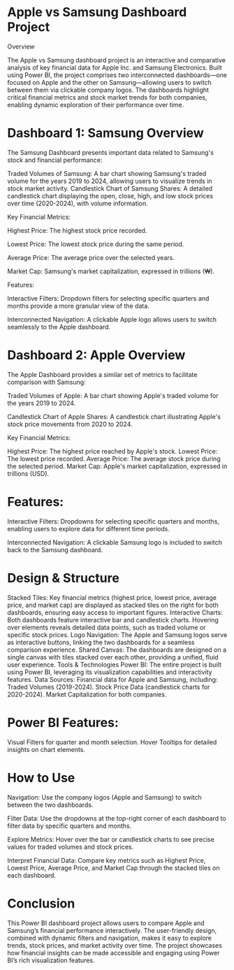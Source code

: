 # Apple vs Samsung Dashboard Project
Overview

The Apple vs Samsung dashboard project is an interactive and comparative analysis of key financial data for Apple Inc. and Samsung Electronics. Built using Power BI, the project comprises two interconnected dashboards—one focused on Apple and the other on Samsung—allowing users to switch between them via clickable company logos. The dashboards highlight critical financial metrics and stock market trends for both companies, enabling dynamic exploration of their performance over time.

# Dashboard 1: Samsung Overview

The Samsung Dashboard presents important data related to Samsung's stock and financial performance:

Traded Volumes of Samsung: A bar chart showing Samsung's traded volume for the years 2019 to 2024, allowing users to visualize trends in stock market activity.
Candlestick Chart of Samsung Shares: A detailed candlestick chart displaying the open, close, high, and low stock prices over time (2020-2024), with volume information.

Key Financial Metrics:

Highest Price: The highest stock price recorded.

Lowest Price: The lowest stock price during the same period.

Average Price: The average price over the selected years.

Market Cap: Samsung's market capitalization, expressed in trillions (₩).

Features:

Interactive Filters: Dropdown filters for selecting specific quarters and months provide a more granular view of the data.

Interconnected Navigation: A clickable Apple logo allows users to switch seamlessly to the Apple dashboard.

# Dashboard 2: Apple Overview

The Apple Dashboard provides a similar set of metrics to facilitate comparison with Samsung:

Traded Volumes of Apple: A bar chart showing Apple's traded volume for the years 2019 to 2024.

Candlestick Chart of Apple Shares: A candlestick chart illustrating Apple's stock price movements from 2020 to 2024.

Key Financial Metrics:

Highest Price: The highest price reached by Apple's stock.
Lowest Price: The lowest price recorded.
Average Price: The average stock price during the selected period.
Market Cap: Apple's market capitalization, expressed in trillions (USD).

# Features:

Interactive Filters: Dropdowns for selecting specific quarters and months, enabling users to explore data for different time periods.

Interconnected Navigation: A clickable Samsung logo is included to switch back to the Samsung dashboard.
# Design & Structure
Stacked Tiles: Key financial metrics (highest price, lowest price, average price, and market cap) are displayed as stacked tiles on the right for both dashboards, ensuring easy access to important figures.
Interactive Charts: Both dashboards feature interactive bar and candlestick charts. Hovering over elements reveals detailed data points, such as traded volume or specific stock prices.
Logo Navigation: The Apple and Samsung logos serve as interactive buttons, linking the two dashboards for a seamless comparison experience.
Shared Canvas: The dashboards are designed on a single canvas with tiles stacked over each other, providing a unified, fluid user experience.
Tools & Technologies
Power BI: The entire project is built using Power BI, leveraging its visualization capabilities and interactivity features.
Data Sources: Financial data for Apple and Samsung, including:
Traded Volumes (2019-2024).
Stock Price Data (candlestick charts for 2020-2024).
Market Capitalization for both companies.
# Power BI Features:
Visual Filters for quarter and month selection.
Hover Tooltips for detailed insights on chart elements.

# How to Use
Navigation: Use the company logos (Apple and Samsung) to switch between the two dashboards.

Filter Data: Use the dropdowns at the top-right corner of each dashboard to filter data by specific quarters and months.

Explore Metrics: Hover over the bar or candlestick charts to see precise values for traded volumes and stock prices.

Interpret Financial Data: Compare key metrics such as Highest Price, Lowest Price, Average Price, and Market Cap through the stacked tiles on each dashboard.

# Conclusion
This Power BI dashboard project allows users to compare Apple and Samsung’s financial performance interactively. The user-friendly design, combined with dynamic filters and navigation, makes it easy to explore trends, stock prices, and market activity over time. The project showcases how financial insights can be made accessible and engaging using Power BI’s rich visualization features.


